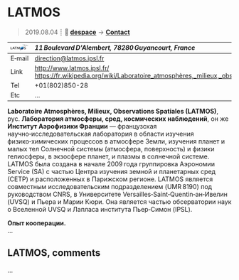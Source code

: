 # LATMOS
> 2019.08.04 ┊ **🚀 [despace](index.md)** → **[Contact](contact.md)**

|[![](f/contact/l/latmos_logo1_thumb.jpg)](f/contact/l/latmos_logo1.png)|*11 Boulevard D'Alembert, 78280 Guyancourt, France*|
|:--|:--|
|E‑mail| <direction@latmos.ipsl.fr> |
|Link| <http://www.latmos.ipsl.fr/><br> <https://fr.wikipedia.org/wiki/Laboratoire_atmosphères,_milieux,_observations_spatiales> |
|Tel| +01(802)850-28 |
|Etc| … |

**Laboratoire Atmosphères, Milieux, Observations Spatiales (LATMOS)**, рус. **Лаборатория атмосферы, сред, космических наблюдений**, он же **Институт Аэрофизики Франции** — французская научно‑исследовательская лаборатория в области изучения физико‑химических процессов в атмосфере Земли, изучения планет и малых тел Солнечной системы (атмосфера, поверхность) и физики гелиосферы, в экзосфере планет, и плазмы в солнечной системе.  
LATMOS была создана в начале 2009 года группировка Аэрономии Service (SA) с частью Центра изучения земной и планетарных сред (СЕТР) и расположенных в Парижском регионе. LATMOS является совместным исследовательским подразделением (UMR 8190) под руководством CNRS, в Университете Versailles‑Saint‑Quentin‑ан‑Ивелин (UVSQ) и Пьера и Марии Кюри. Она является частью обсерватории наук о Вселенной UVSQ и Лапласа института Пьер‑Симон (IPSL).

**Опыт кооперации.**  
…


<p style="page-break-after:always"> </p>

## LATMOS, comments

…
